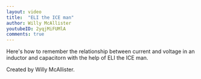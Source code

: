 ```yaml
---
layout: video
title:  "ELI the ICE man"
author: Willy McAllister
youtubeID: 2yqjMiFUMlA
comments: true
--- 
```


Here's how to remember the relationship between current and voltage in an inductor and capacitorn with the help of ELI the ICE man.

Created by Willy McAllister.